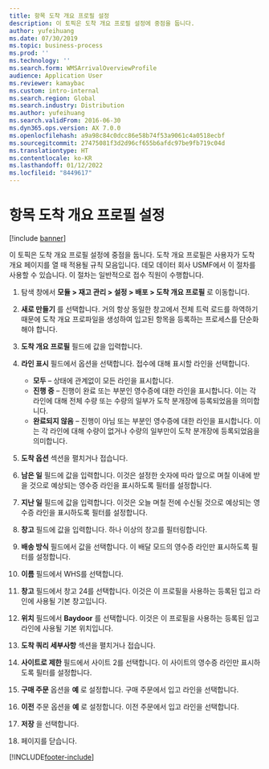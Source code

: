 ```yaml
---
title: 항목 도착 개요 프로필 설정
description: 이 토픽은 도착 개요 프로필 설정에 중점을 둡니다.
author: yufeihuang
ms.date: 07/30/2019
ms.topic: business-process
ms.prod: ''
ms.technology: ''
ms.search.form: WMSArrivalOverviewProfile
audience: Application User
ms.reviewer: kamaybac
ms.custom: intro-internal
ms.search.region: Global
ms.search.industry: Distribution
ms.author: yufeihuang
ms.search.validFrom: 2016-06-30
ms.dyn365.ops.version: AX 7.0.0
ms.openlocfilehash: a9a98c84c0dcc86e58b74f53a9061c4a0518ecbf
ms.sourcegitcommit: 27475081f3d2d96cf655b6afdc97be9fb719c04d
ms.translationtype: HT
ms.contentlocale: ko-KR
ms.lasthandoff: 01/12/2022
ms.locfileid: "8449617"
---
```

# <a name="set-up-an-item-arrival-overview-profile"></a>항목 도착 개요 프로필 설정

[!include [banner](../../includes/banner.md)]

이 토픽은 도착 개요 프로필 설정에 중점을 둡니다. 도착 개요 프로필은 사용자가 도착 개요 페이지를 열 때 적용될 규칙 모음입니다. 데모 데이터 회사 USMF에서 이 절차를 사용할 수 있습니다. 이 절차는 일반적으로 접수 직원이 수행합니다.

1. 탐색 창에서 **모듈 > 재고 관리 > 설정 > 배포 > 도착 개요 프로필** 로 이동합니다.
2. **새로 만들기** 를 선택합니다. 거의 항상 동일한 창고에서 전체 트럭 로드를 하역하기 때문에 도착 개요 프로파일을 생성하여 입고된 항목을 등록하는 프로세스를 단순화해야 합니다.  
3. **도착 개요 프로필** 필드에 값을 입력합니다.
4. **라인 표시** 필드에서 옵션을 선택합니다. 접수에 대해 표시할 라인을 선택합니다.  

    - **모두** – 상태에 관계없이 모든 라인을 표시합니다.   
    - **진행 중** – 진행이 완료 또는 부분인 영수증에 대한 라인을 표시합니다. 이는 각 라인에 대해 전체 수량 또는 수량의 일부가 도착 분개장에 등록되었음을 의미합니다.   
    - **완료되지 않음** – 진행이 아님 또는 부분인 영수증에 대한 라인을 표시합니다. 이는 각 라인에 대해 수량이 없거나 수량의 일부만이 도착 분개장에 등록되었음을 의미합니다.  

5. **도착 옵션** 섹션을 펼치거나 접습니다.
6. **남은 일** 필드에 값을 입력합니다. 이것은 설정한 숫자에 따라 앞으로 며칠 이내에 받을 것으로 예상되는 영수증 라인을 표시하도록 필터를 설정합니다.  
7. **지난 일** 필드에 값을 입력합니다. 이것은 오늘 며칠 전에 수신될 것으로 예상되는 영수증 라인을 표시하도록 필터를 설정합니다.  
8. **창고** 필드에 값을 입력합니다. 하나 이상의 창고를 필터링합니다.  
9. **배송 방식** 필드에서 값을 선택합니다. 이 배달 모드의 영수증 라인만 표시하도록 필터를 설정합니다.  
10. **이름** 필드에서 WHS를 선택합니다.
11. **창고** 필드에서 창고 24를 선택합니다. 이것은 이 프로필을 사용하는 등록된 입고 라인에 사용될 기본 창고입니다.  
12. **위치** 필드에서 **Baydoor** 를 선택합니다. 이것은 이 프로필을 사용하는 등록된 입고 라인에 사용될 기본 위치입니다.  
13. **도착 쿼리 세부사항** 섹션을 펼치거나 접습니다.
14. **사이트로 제한** 필드에서 사이트 2를 선택합니다. 이 사이트의 영수증 라인만 표시하도록 필터를 설정합니다.  
15. **구매 주문** 옵션을 **예** 로 설정합니다. 구매 주문에서 입고 라인을 선택합니다.  
16. **이전** 주문 옵션을 **예** 로 설정합니다. 이전 주문에서 입고 라인을 선택합니다.  
17. **저장** 을 선택합니다.
18. 페이지를 닫습니다.



[!INCLUDE[footer-include](../../../includes/footer-banner.md)]
